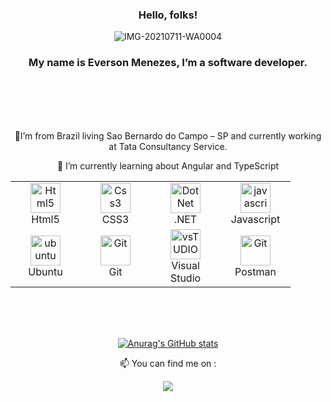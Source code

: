 

<div align="center">

### Hello, folks! 
![IMG-20210711-WA0004](https://user-images.githubusercontent.com/56317408/125205396-66862980-e258-11eb-9255-563116f7aa91.jpg)

### My name is Everson Menezes, I’m a  software developer.

<br>
<br>
<br>
<br>

🔭I’m from Brazil living Sao Bernardo do Campo – SP and currently working at Tata Consultancy Service.

🌱 I’m currently learning about Angular and TypeScript
</div>
        

<table align="center">
        
  <tr>
      <td align="center" width="96">
      <a href="#html5">
        <img src="https://seeklogo.com/images/H/html5-without-wordmark-color-logo-14D252D878-seeklogo.com.png" width="48" height="48" alt="Html5" />
      </a>
      <br>Html5
    </td>
    <td align="center" width="96">
      <a href="#css3">
        <img src="https://upload.wikimedia.org/wikipedia/commons/thumb/6/62/CSS3_logo.svg/48px-CSS3_logo.svg.png" width="48" height="48" alt="Css3" />
      </a>
      <br>CSS3
    </td>
     <td align="center" width="96">
      <a href="#bootstrap">
        <img src="https://seeklogo.com/images/M/microsoft-net-framework-logo-B9BA1A3DA1-seeklogo.com.png" width="48" height="48" alt="DotNet" />
      </a>
      <br>.NET
    </td>
     <td align="center" width="96">
      <a href="#js">
        <img src="https://upload.wikimedia.org/wikipedia/commons/thumb/9/99/Unofficial_JavaScript_logo_2.svg/1024px-Unofficial_JavaScript_logo_2.svg.png" width="48" height="48" alt="javascript" />
      </a>
      <br>Javascript
    </td>
   <tr>
      <td align="center" width="96">
      <a href="#ubuntu" >
        <img src="https://seeklogo.com/images/U/ubuntu-logo-8FDEC6A07B-seeklogo.com.png" width="48" height="48" alt="ubuntu" />
      </a>
      <br>Ubuntu
      <td align="center" width="96">
      <a href="#git" >
        <img src="https://upload.wikimedia.org/wikipedia/commons/thumb/3/3f/Git_icon.svg/1200px-Git_icon.svg.png" width="48" height="48" alt="Git" />
      </a>
      <br>Git
    </td>
      <td align="center"  width="96">
      <a href="#vscode">
        <img src="https://seeklogo.com/images/M/microsoft-visual-studio-logo-9E65CA55F8-seeklogo.com.png?v=637810385130000000" width="48" height="48" alt="vsTUDIO" />
      </a>
      <br>Visual Studio
    </td>
      <td align="center" width="96">
      <a href="#postman" >
        <img src="https://www.vectorlogo.zone/logos/getpostman/getpostman-icon.svg" width="48" height="48" alt="Git" />
      </a>
      <br>Postman
    </td>     
</table>
<br>
<br>
<br>

<div align="center">
        
[![Anurag's GitHub stats](https://github-readme-stats.vercel.app/api/top-langs?username=Everson-Menezes&show_icons=true&theme=dark)](https://github.com/Everson-Menezes/)
        
</div>

<div align="center">
        📫 You can find me on :
        
  <a href="https://www.linkedin.com/in/everson-menezes-santos/"><img src="https://img.shields.io/badge/LinkedIn-0077B5?style=for-the-badge&logo=linkedin&logoColor=white" /></a>
</div>

 
